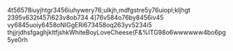 4t56578iuyjhtgr3456iuhywery76;ulkjh,mdfgstre5y76uiopl;kljhgt
2395v632t457i623v8ob734
4]76v584o76by8456iv45
vy6845uoiy6458oNIGgERi673458oq263yv5234i5
thjjrjdhsfgaghjkltfjshkWhiteBoyLoveCheese(F&%ITG98o6wwwwww4bo6pg5ye0rh
